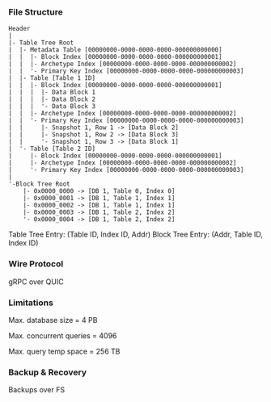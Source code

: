### File Structure

```
Header
|
|- Table Tree Root
|  |- Metadata Table [00000000-0000-0000-0000-000000000000]
|  |  |- Block Index [00000000-0000-0000-0000-000000000001]
|  |  |- Archetype Index [00000000-0000-0000-0000-000000000002]
|  |  '- Primary Key Index [00000000-0000-0000-0000-000000000003]
|  |- Table [Table 1 ID]
|  |  |- Block Index [00000000-0000-0000-0000-000000000001]
|  |  |  |- Data Block 1
|  |  |  |- Data Block 2
|  |  |  '- Data Block 3
|  |  |- Archetype Index [00000000-0000-0000-0000-000000000002]
|  |  '- Primary Key Index [00000000-0000-0000-0000-000000000003]
|  |     |- Snapshot 1, Row 1 -> [Data Block 2]
|  |     |- Snapshot 1, Row 2 -> [Data Block 3]
|  |     '- Snapshot 1, Row 3 -> [Data Block 1]
|  '- Table [Table 2 ID]
|     |- Block Index [00000000-0000-0000-0000-000000000001]
|     |- Archetype Index [00000000-0000-0000-0000-000000000002]
|     '- Primary Key Index [00000000-0000-0000-0000-000000000003]
|
'-Block Tree Root
    |- 0x0000_0000 -> [DB 1, Table 0, Index 0]
    |- 0x0000_0001 -> [DB 1, Table 1, Index 1]
    |- 0x0000_0002 -> [DB 1, Table 1, Index 1]
    |- 0x0000_0003 -> [DB 1, Table 2, Index 2]
    '- 0x0000_0004 -> [DB 1, Table 2, Index 2]

```

Table Tree Entry: (Table ID, Index ID, Addr)
Block Tree Entry: (Addr, Table ID, Index ID)

### Wire Protocol

gRPC over QUIC

### Limitations

Max. database size = 4 PB

Max. concurrent queries = 4096

Max. query temp space = 256 TB

### Backup & Recovery

Backups over FS